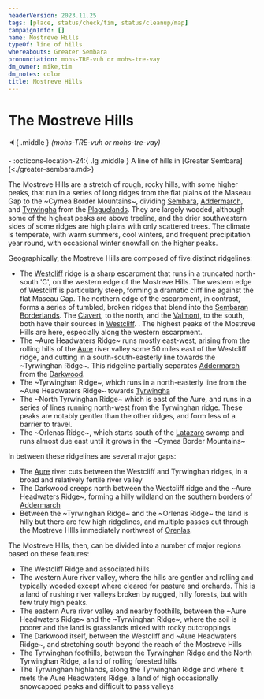 ```yaml
---
headerVersion: 2023.11.25
tags: [place, status/check/tim, status/cleanup/map]
campaignInfo: []
name: Mostreve Hills
typeOf: line of hills
whereabouts: Greater Sembara
pronunciation: mohs-TRE-vuh or mohs-tre-vay
dm_owner: mike,tim
dm_notes: color
title: Mostreve Hills
---
```

# The Mostreve Hills
:speaker:{ .middle } *(mohs-TRE-vuh or mohs-tre-vay)*  
<div class="grid cards ext-narrow-margin ext-one-column" markdown>
-    :octicons-location-24:{ .lg .middle } A line of hills in [Greater Sembara](<./greater-sembara.md>)  
</div>


The Mostreve Hills are a stretch of rough, rocky hills, with some higher peaks, that run in a series of long ridges from the flat plains of the Maseau Gap to the ~Cymea Border Mountains~, dividing [Sembara](<sembara/sembara.md>), [Addermarch](<addermarch/addermarch.md>), and [Tyrwingha](<tyrwingha/tyrwingha.md>) from the [Plaguelands](<../upper-istaros/plaguelands.md>). They are largely wooded, although some of the highest peaks are above treeline, and the drier southwestern sides of some ridges are high plains with only scattered trees. The climate is temperate, with warm summers, cool winters, and frequent precipitation year round, with occasional winter snowfall on the higher peaks.

Geographically, the Mostreve Hills are composed of five distinct ridgelines:
* The [Westcliff](<addermarch/westcliff.md>) ridge is a sharp escarpment that runs in a truncated north-south 'C', on the western edge of the Mostreve Hills. The western edge of Westcliff is particularly steep, forming a dramatic cliff line against the flat Maseau Gap. The northern edge of the escarpment, in contrast, forms a series of tumbled, broken ridges that blend into the [Sembaran Borderlands](<sembara/borderlands/borderlands.md>). The [Clavert](<rivers/wistel-enst-watershed/clavert.md>), to the north, and the [Valmont](<../major-rivers/istaros-watershed/valmont.md>), to the south, both have their sources in [Westcliff](<addermarch/westcliff.md>). . The highest peaks of the Mostreve Hills are here, especially along the western escarpment. 
* The ~Aure Headwaters Ridge~ runs mostly east-west, arising from the rolling hills of the [Aure](<rivers/wistel-enst-watershed/aure.md>) river valley some 50 miles east of the Westcliff ridge, and cutting in a south-south-easterly line towards the ~Tyrwinghan Ridge~. This ridgeline partially separates [Addermarch](<addermarch/addermarch.md>) from the [Darkwood](<addermarch/darkwood.md>). 
* The ~Tyrwinghan Ridge~, which runs in a north-easterly line from the ~Aure Headwaters Ridge~ towards [Tyrwingha](<tyrwingha/tyrwingha.md>)
* The ~North Tyrwinghan Ridge~ which is east of the Aure, and runs in a series of lines running north-west from the Tyrwinghan ridge. These peaks are notably gentler than the other ridges, and form less of a barrier to travel.
* The ~Orlenas Ridge~, which starts south of the [Latazaro](<./latazaro.md>) swamp and runs almost due east until it grows in the ~Cymea Border Mountains~

In between these ridgelines are several major gaps:
* The [Aure](<rivers/wistel-enst-watershed/aure.md>) river cuts between the Westcliff and Tyrwinghan ridges, in a broad and relatively fertile river valley
* The Darkwood creeps north between the Westcliff ridge and the ~Aure Headwaters Ridge~, forming a hilly wildland on the southern borders of [Addermarch](<addermarch/addermarch.md>)
* Between the ~Tyrwinghan Ridge~ and the ~Orlenas Ridge~ the land is hilly but there are few high ridgelines, and multiple passes cut through the Mostreve HIlls immediately northwest of [Orenlas](<../upper-istaros/orenlas/orenlas.md>). 

The Mostreve Hills, then, can be divided into a number of major regions based on these features:
* The Westcliff Ridge and associated hills
* The western Aure river valley, where the hills are gentler and rolling and typically wooded except where cleared for pasture and orchards. This is a land of rushing river valleys broken by rugged, hilly forests, but with few truly high peaks. 
* The eastern Aure river valley and nearby foothills, between the ~Aure Headwaters Ridge~ and the ~Tyrwinghan Ridge~, where the soil is poorer and the land is  grasslands mixed with rocky outcroppings
* The Darkwood itself, between the Westcliff and ~Aure Headwaters Ridge~, and stretching south beyond the reach of the Mostreve Hills
* The Tyrwinghan foothills, between the Tyrwinghan Ridge and the North Tyrwinghan Ridge, a land of rolling forested hills
* The Tyrwinghan highlands, along the Tyrwinghan Ridge and where it mets the Aure Headwaters Ridge, a land of high occasionally snowcapped peaks and difficult to pass valleys

